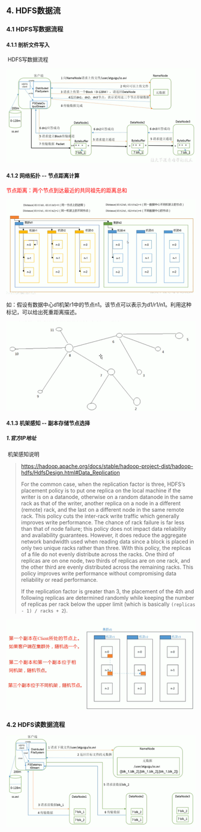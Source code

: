 ## 4. HDFS数据流

### 4.1 HDFS写数据流程

#### 4.1.1 剖析文件写入

​	HDFS写数据流程 

![HDFS写数据流程](./res/HDFS写数据流程.png)

#### 4.1.2 网络拓扑 -- 节点距离计算

<font color="red">节点距离：两个节点到达最近的共同祖先的距离总和</font>

![网络拓扑--节点的计算](./res/网络拓扑--节点的计算.png)

​	如：假设有数据中心d1机架r1中的节点n1。该节点可以表示为d1/r1/n1。利用这种标记，可以给出死重距离描述。

![网络拓扑图](./res/网络拓扑图.png)

#### 4.1.3 机架感知 -- 副本存储节点选择

##### 1.官方IP地址

​	机架感知说明

> https://hadoop.apache.org/docs/stable/hadoop-project-dist/hadoop-hdfs/HdfsDesign.html#Data_Replication
>
> 
>
> For the common case, when the replication factor is three, HDFS’s placement policy is to put one replica on the local machine if the writer is on a datanode, otherwise on a random datanode in the same rack as that of the writer, another replica on a node in a different (remote) rack, and the last on a different node in the same remote rack. This policy cuts the inter-rack write traffic which generally improves write performance. The chance of rack failure is far less than that of node failure; this policy does not impact data reliability and availability guarantees. However, it does reduce the aggregate network bandwidth used when reading data since a block is placed in only two unique racks rather than three. With this policy, the replicas of a file do not evenly distribute across the racks. One third of replicas are on one node, two thirds of replicas are on one rack, and the other third are evenly distributed across the remaining racks. This policy improves write performance without compromising data reliability or read performance.
>
> If the replication factor is greater than 3, the placement of the 4th and following replicas are determined randomly while keeping the number of replicas per rack below the upper limit (which is basically `(replicas - 1) / racks + 2`).

![副本节点选择](./res/HDFS副本节点选择.png)

### 4.2 HDFS读数据流程

![HDFS读数据流程](./res/HDFS读数据流程.png)